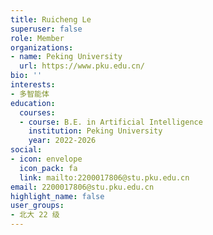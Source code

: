 ```yaml
---
title: Ruicheng Le
superuser: false
role: Member
organizations:
- name: Peking University
  url: https://www.pku.edu.cn/
bio: ''
interests:
- 多智能体
education:
  courses:
  - course: B.E. in Artificial Intelligence
    institution: Peking University
    year: 2022-2026
social:
- icon: envelope
  icon_pack: fa
  link: mailto:2200017806@stu.pku.edu.cn
email: 2200017806@stu.pku.edu.cn
highlight_name: false
user_groups:
- 北大 22 级
---
```


